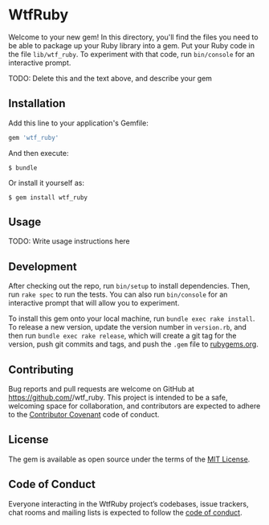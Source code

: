 # WtfRuby

Welcome to your new gem! In this directory, you'll find the files you need to be able to package up your Ruby library into a gem. Put your Ruby code in the file `lib/wtf_ruby`. To experiment with that code, run `bin/console` for an interactive prompt.

TODO: Delete this and the text above, and describe your gem

## Installation

Add this line to your application's Gemfile:

```ruby
gem 'wtf_ruby'
```

And then execute:

    $ bundle

Or install it yourself as:

    $ gem install wtf_ruby

## Usage

TODO: Write usage instructions here

## Development

After checking out the repo, run `bin/setup` to install dependencies. Then, run `rake spec` to run the tests. You can also run `bin/console` for an interactive prompt that will allow you to experiment.

To install this gem onto your local machine, run `bundle exec rake install`. To release a new version, update the version number in `version.rb`, and then run `bundle exec rake release`, which will create a git tag for the version, push git commits and tags, and push the `.gem` file to [rubygems.org](https://rubygems.org).

## Contributing

Bug reports and pull requests are welcome on GitHub at https://github.com/<JerYoMat>/wtf_ruby. This project is intended to be a safe, welcoming space for collaboration, and contributors are expected to adhere to the [Contributor Covenant](http://contributor-covenant.org) code of conduct.

## License

The gem is available as open source under the terms of the [MIT License](https://opensource.org/licenses/MIT).

## Code of Conduct

Everyone interacting in the WtfRuby project’s codebases, issue trackers, chat rooms and mailing lists is expected to follow the [code of conduct](https://github.com/<JerYoMat>/wtf_ruby/blob/master/CODE_OF_CONDUCT.md).
